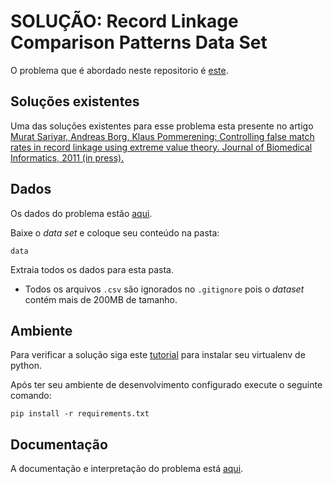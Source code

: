 # SOLUÇÃO: Record Linkage Comparison Patterns Data Set 

O problema que é abordado neste repositorio é [este](https://googleweblight.com/i?u=https://archive.ics.uci.edu/ml/datasets/record%2Blinkage%2Bcomparison%2Bpatterns&hl=pt-BR).

## Soluções existentes  
Uma das soluções existentes para esse problema esta presente no artigo [Murat Sariyar, Andreas Borg, Klaus Pommerening: Controlling false
match rates in record linkage using extreme value theory. Journal of Biomedical Informatics, 2011 (in press).](https://core.ac.uk/download/pdf/82391569.pdf)

## Dados

Os dados do problema estão [aqui](https://googleweblight.com/i?u=https://archive.ics.uci.edu/ml/datasets/record%2Blinkage%2Bcomparison%2Bpatterns&hl=pt-BR).

Baixe o *data set* e coloque seu conteúdo na pasta:

`data`

Extraia todos os dados para esta pasta.

* Todos os arquivos `.csv` são ignorados no `.gitignore` pois o *dataset* 
contém mais de 200MB de tamanho.

## Ambiente

Para verificar a solução siga este [tutorial](https://github.com/SkyNetRecruits/Documentacao/blob/master/documentacaoSolucao/ambiente.md) para instalar seu virtualenv de python.

Após ter seu ambiente de desenvolvimento configurado execute o seguinte comando:

`pip install -r requirements.txt`

## Documentação

A documentação e interpretação do problema está [aqui](https://github.com/SkyNetRecruits/Documentacao).
